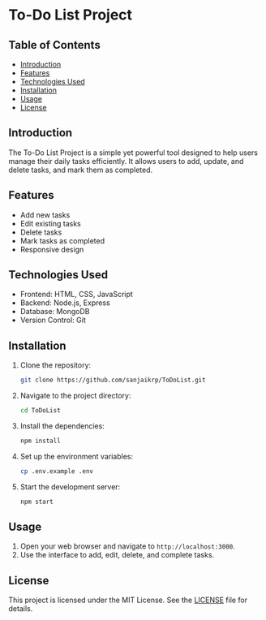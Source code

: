 # To-Do List Project

## Table of Contents
- [Introduction](#introduction)
- [Features](#features)
- [Technologies Used](#technologies-used)
- [Installation](#installation)
- [Usage](#usage)
- [License](#license)

## Introduction
The To-Do List Project is a simple yet powerful tool designed to help users manage their daily tasks efficiently. It allows users to add, update, and delete tasks, and mark them as completed.

## Features
- Add new tasks
- Edit existing tasks
- Delete tasks
- Mark tasks as completed
- Responsive design

## Technologies Used
- Frontend: HTML, CSS, JavaScript
- Backend: Node.js, Express
- Database: MongoDB
- Version Control: Git

## Installation
1. Clone the repository:
    ```sh
    git clone https://github.com/sanjaikrp/ToDoList.git
    ```
2. Navigate to the project directory:
    ```sh
    cd ToDoList
    ```
3. Install the dependencies:
    ```sh
    npm install
    ```
4. Set up the environment variables:
    ```sh
    cp .env.example .env
    ```
5. Start the development server:
    ```sh
    npm start
    ```

## Usage
1. Open your web browser and navigate to `http://localhost:3000`.
2. Use the interface to add, edit, delete, and complete tasks.

## License
This project is licensed under the MIT License. See the [LICENSE](LICENSE) file for details.
